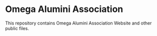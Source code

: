 # Omega Alumini Association
This repository contains Omega Alumini Association Website and other public files.
